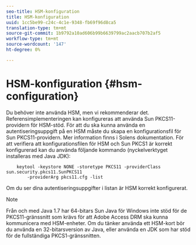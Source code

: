 ```yaml
---
seo-title: HSM-konfiguration
title: HSM-konfiguration
uuid: 1cc5be99-c24c-4c1e-9348-fb69f96d8ca5
translation-type: tm+mt
source-git-commit: 1b9792a10ad606b99b6639799ac2aacb707b2af5
workflow-type: tm+mt
source-wordcount: '147'
ht-degree: 0%

---
```



# HSM-konfiguration {#hsm-configuration}

Du behöver inte använda HSM, men vi rekommenderar det. Referensimplementeringen kan konfigureras att använda Sun PKCS11-providern för HSM-stöd. För att du ska kunna använda en autentiseringsuppgift på en HSM måste du skapa en konfigurationsfil för Sun PKCS11-providern. Mer information finns i Solens dokumentation. För att verifiera att konfigurationsfilen för HSM och Sun PKCS1 är korrekt konfigurerad kan du använda följande kommando (nyckelverktyget installeras med Java JDK):

```
    keytool -keystore NONE -storetype PKCS11 -providerClass sun.security.pkcs11.SunPKCS11 
        -providerArg pkcs11.cfg -list
```

Om du ser dina autentiseringsuppgifter i listan är HSM korrekt konfigurerat.

>[!NOTE]
>
>Från och med Java 1.7 har 64-bitars Sun Java för Windows inte stöd för de PKCS11-gränssnitt som krävs för att Adobe Access DRM ska kunna kommunicera med HSM-enheter. Om du tänker använda ett HSM-kort bör du använda en 32-bitarsversion av Java, eller använda en JDK som har stöd för de fullständiga PKCS1-gränssnitten.

